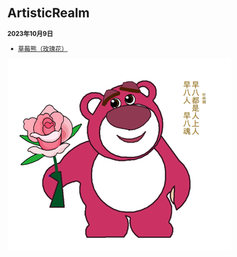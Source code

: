 # ArtisticRealm

**2023年10月9日**

- <a href="Python绘画/%E8%8D%89%E8%8E%93%E7%86%8A_%E7%8E%AB%E7%91%B0%E8%8A%B1.py">草莓熊（玫瑰花）</a>

![早八人](image.png)